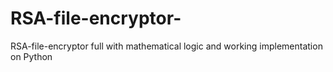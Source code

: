 # RSA-file-encryptor-
RSA-file-encryptor full with mathematical logic and working implementation on Python
